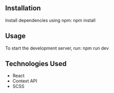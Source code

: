 
## Installation

Install dependencies using npm:
npm install

## Usage

To start the development server, run:
npm run dev

## Technologies Used

- React
- Context API
- SCSS